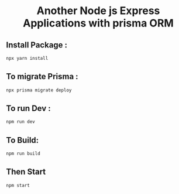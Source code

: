 <h1 align="center">Another Node js Express Applications with prisma ORM</h1>

## Install Package :

```sh
npx yarn install
```

## To migrate Prisma :

```sh
npx prisma migrate deploy
```
## To run Dev :

```sh
npm run dev
```

## To Build:

```sh
npm run build
```

## Then Start

```sh
npm start
```
